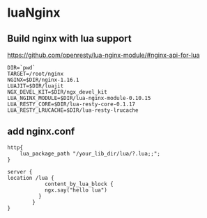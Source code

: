 # luaNginx
## Build nginx with  lua support

https://github.com/openresty/lua-nginx-module/#nginx-api-for-lua

```
DIR=`pwd`
TARGET=/root/nginx
NGINX=$DIR/nginx-1.16.1
LUAJIT=$DIR/luajit
NGX_DEVEL_KIT=$DIR/ngx_devel_kit
LUA_NGINX_MODULE=$DIR/lua-nginx-module-0.10.15
LUA_RESTY_CORE=$DIR/lua-resty-core-0.1.17
LUA_RESTY_LRUCACHE=$DIR/lua-resty-lrucache 
```


## add nginx.conf
```
http{
    lua_package_path "/your_lib_dir/lua/?.lua;;";
}

server {
location /lua {
            content_by_lua_block {
            ngx.say("hello lua")
          }
        }
}     
```

